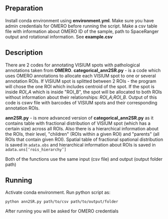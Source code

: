 ## Preparation

Install conda environment using **environment.yml**. Make sure you have admin credentials for OMERO before running the script. Make a csv table file with information about OMERO ID of the sample, path to SpaceRanger output and rotational information. See **example.csv**

## Description

There are 2 codes for annotating VISIUM spots with pathological annotations taken from **OMERO**. 
**categorical_ann2SR.py** - is a code which uses OMERO annotations to allocate each VISIUM spot to one or several annotation ROIs. If VISIUM spot is splitted between 2 ROIs - the program will chose the one ROI which includes centroid of the spot. If the spot is inside *ROI_A* which is inside "ROI_B", the spot will be allocated to both ROIs without information about their relationships: *ROI_A;ROI_B*. Output of this code is cswv file with barcodes of VISIUM spots and their corresponding annotation ROIs.

**ann2SR.py** - is more advanced version of **categorical_ann2SR.py** as it contains table with fractional distribution of VISIUM spot (which has a certain size) across all ROIs. Also there is a hierarchical information about the ROIs, their level, "children" (ROIs within a given ROI) and "parents" (all ROIs that contain given ROI). Spatial table of fractional spational distribution is saved in ```adata.obs``` and hierarchical information about ROIs is saved in ``` adata.uns[‘rois_hierarchy’] ```

Both of the functions use the same input (csv file) and output (output folder path)

## Running

Activate conda environment. Run python script as:
```
python ann2SR.py path/to/csv path/to/output/folder 
```

After running you will be asked for OMERO credentials
